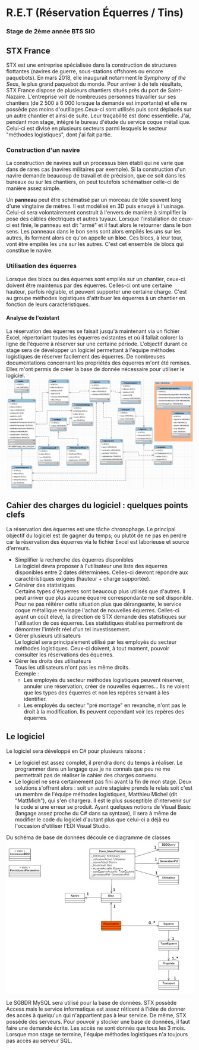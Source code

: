 # R.E.T (Réservation Équerres / Tins)
### Stage de 2ème année BTS SIO

## STX France
  STX est une entreprise spécialisée dans la construction de structures flottantes (navires de guerre, sous-stations offshores ou encore paquebots). En mars 2018, elle inaugurait notamment le *Symphony of the Seas*, le plus grand paquebot du monde. Pour arriver à de tels résultats, STX France dispose de plusieurs chantiers situés près du port de Saint-Nazaire. L'entreprise voit de nombreuses personnes travailler sur ses chantiers (de 2 500 à 6 000 lorsque la demande est importante) et elle ne possède pas moins d'outillages.Ceux-ci sont utilisés puis sont déplacés sur un autre chantier et ainsi de suite. Leur traçabilité est donc essentielle.
J'ai, pendant mon stage, intégré le bureau d'étude du service coque métallique. Celui-ci est divisé en plusieurs secteurs parmi lesquels le secteur "méthodes logistiques", dont j'ai fait partie.


### Construction d'un navire
La construction de navires suit un processus bien établi qui ne varie que dans de rares cas (navires militaires par exemple). Si la construction d'un navire demande beaucoup de travail et de précision, que ce soit dans les bureaux ou sur les chantiers, on peut toutefois schématiser celle-ci de manière assez simple.

Un **panneau** peut être schématisé par un morceau de tôle souvent long d'une vingtaine de mètres. Il est modélisé en 3D puis envoyé à l'usinage. Celui-ci sera volontairement construit à l'envers de manière à simplifier la pose des câbles électriques et autres tuyaux. Lorsque l'installation de ceux-ci est finie, le panneau est dit "armé" et il faut alors le retourner dans le bon sens.
Les panneaux dans le bon sens sont alors empilés les uns sur les autres, ils forment alors ce qu'on appelle un **bloc**. Ces blocs, à leur tour, vont être empilés les uns sur les autres. C'est cet ensemble de blocs qui constitue le navire.

### Utilisation des équerres
Lorsque des blocs ou des équerres sont empilés sur un chantier, ceux-ci doivent être maintenus par des équerres. Celles-ci ont une certaine hauteur, parfois réglable, et peuvent supporter une certaine charge.
C'est au groupe méthodes logistiques d'attribuer les équerres à un chantier en fonction de leurs caractéristiques.

#### Analyse de l'existant
La réservation des équerres se faisait jusqu'à maintenant via un fichier Excel, répertoriant toutes les équerres existantes et où il fallait colorer la ligne de l'équerre à réserver sur une certaine période.
L'objectif durant ce stage sera de développer un logiciel permettant à l'équipe méthodes logistiques de réserver facilement des équerres.
De nombreuses documentations concernant les propriétés des équerres m'ont été remises. Elles m'ont permis de créer la base de donnée nécessaire pour utiliser le logiciel.
![Schema Base De Donnees](https://github.com/VirgileJallonPeriaux/R.E.T/blob/master/BaseDeDonnees/schemaWorkbenchBDD.png)

## Cahier des charges du logiciel : quelques points clefs
La réservation des équerres est une tâche chronophage. Le principal objectif du logiciel est de gagner du temps; ou plutôt de ne pas en perdre car la réservation des équerres via le fichier Excel est laborieuse et source d'erreurs.
- Simplifier la recherche des équerres disponibles<br>
Le logiciel devra proposer à l'utilisateur une liste des équerres disponibles entre 2 dates déterminées. Celles-ci devront répondre aux caractéristiques exigées (hauteur + charge supportée).
- Générer des statistiques<br>
Certains types d'équerres sont beaucoup plus utilisés que d'autres. Il peut arriver que plus aucune équerre correspondante ne soit disponible. Pour ne pas réitérer cette situation plus que dérangeante, le service coque métallique envisage l'achat de nouvelles équerres. Celles-ci ayant un coût élevé, la direction de STX demande des statistiques sur l'utilisation de ces équerres. Les statistiques établies permettront de démontrer l'intérêt réel d'un tel investissement.
- Gérer plusieurs utilisateurs<br>
Le logiciel sera principalement utilisé par les employés du secteur méthodes logistiques. Ceux-ci doivent, à tout moment, pouvoir consulter les réservations des équerres.<br>
- Gérer les droits des utilisateurs<br>
Tous les utilisateurs n'ont pas les même droits.<br>
Exemple :
  - Les employés du secteur méthodes logistiques peuvent réserver, annuler une réservation, créer de nouvelles équerres... Ils ne voient que les types des équerres et non les repères servant à les identifier.
  - Les employés du secteur "pré montage" en revanche, n'ont pas le droit à la modification. Ils peuvent cependant voir les repères des équerres.

## Le logiciel
Le logiciel sera développé en C# pour plusieurs raisons : 
- Le logiciel est assez complet, il prendra donc du temps à réaliser. Le programmer dans un langage que je ne connais que peu ne me permettrait pas de réaliser le cahier des charges convenu.
- Le logiciel ne sera certainement pas fini avant la fin de mon stage. Deux solutions s'offrent alors : soit un autre stagiaire prends le relais soit c'est un membre de l'équipe méthodes logistiques, Matthieu Michel (dit "MattMich"), qui s'en chargera. Il est le plus susceptible d'intervenir sur le code si une erreur se produit. Ayant quelques notions de Visual Basic (langage assez proche du C# dans sa syntaxe), il sera à même de modifier le code du logiciel d'autant plus que celui-ci a déjà eu l'occasion d'utiliser l'EDI Visual Studio.

Du schéma de base de données découle ce diagramme de classes
![diagClasse](https://github.com/VirgileJallonPeriaux/R.E.T/blob/master/Documentation/Logiciel/diagClasseRet.PNG)

Le SGBDR MySQL sera utilisé pour la base de données. STX possède Access mais le service informatique est assez réticent à l'idée de donner des accès à quelqu'un qui n'appartient pas à leur service. De même, STX possède des serveurs. Pour pouvoir y stocker une base de données, il faut faire une demande écrite. Les accès ne sont donnés que tous les 3 mois. Lorsque mon stage se termine, l'équipe méthodes logistiques n'a toujours pas accès au serveur SQL.
